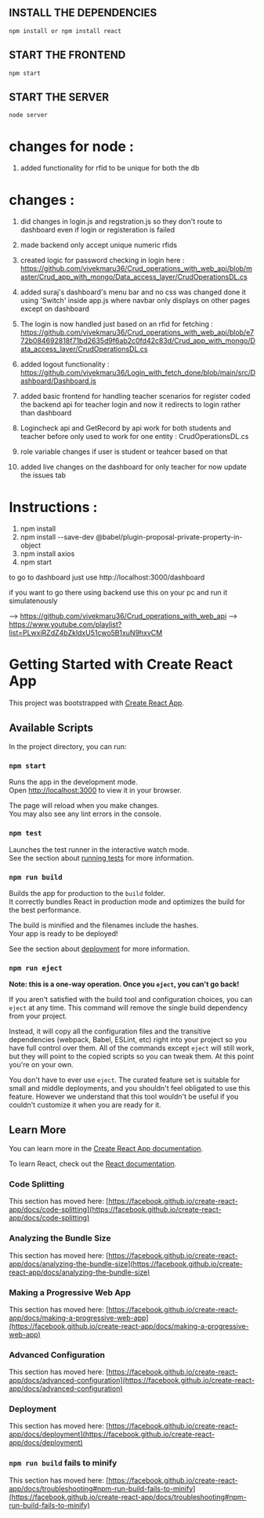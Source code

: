 ## INSTALL THE DEPENDENCIES
```
npm install or npm install react
```

## START THE FRONTEND
```
npm start
```


## START THE SERVER
```
node server
```
# changes for node :

1) added functionality for rfid to be unique for both the db 

# changes :

1) did changes in login.js and regstration.js so they don't route to dashboard even if login or registeration is failed
2) made backend only accept unique numeric rfids
3) created logic for password checking in login here : https://github.com/vivekmaru36/Crud_operations_with_web_api/blob/master/Crud_app_with_mongo/Data_access_layer/CrudOperationsDL.cs
4) added suraj's dashboard's menu bar and no css was changed done it using 'Switch' inside app.js where navbar only displays on other pages except on dashboard
5) The login is now handled just based on an rfid for fetching :
       https://github.com/vivekmaru36/Crud_operations_with_web_api/blob/e772b084692818f71bd2635d9f6ab2c0fd42c83d/Crud_app_with_mongo/Data_access_layer/CrudOperationsDL.cs
6) added logout functionality : https://github.com/vivekmaru36/Login_with_fetch_done/blob/main/src/Dashboard/Dashboard.js

7) added basic frontend for handling teacher scenarios for register
   coded the backend api for teacher login and now it redirects to login rather than dashboard

8) Logincheck api and GetRecord by api work for both students and teacher before only used to work for one entity : CrudOperationsDL.cs

9) role variable changes if user is student or teahcer based on that 

10) added live changes on the dashboard for only teacher for now update the issues tab 

# Instructions : 

1) npm install
2) npm install --save-dev @babel/plugin-proposal-private-property-in-object
3) npm install axios
4) npm start 

to go to dashboard just use http://localhost:3000/dashboard

if you want to go there using backend use this on your pc and run it simulatenously 

--> https://github.com/vivekmaru36/Crud_operations_with_web_api
--> https://www.youtube.com/playlist?list=PLwxiRZdZ4bZkldxU51cwo5B1xuN9hxvCM


# Getting Started with Create React App

This project was bootstrapped with [Create React App](https://github.com/facebook/create-react-app).

## Available Scripts

In the project directory, you can run:

### `npm start`

Runs the app in the development mode.\
Open [http://localhost:3000](http://localhost:3000) to view it in your browser.

The page will reload when you make changes.\
You may also see any lint errors in the console.

### `npm test`

Launches the test runner in the interactive watch mode.\
See the section about [running tests](https://facebook.github.io/create-react-app/docs/running-tests) for more information.

### `npm run build`

Builds the app for production to the `build` folder.\
It correctly bundles React in production mode and optimizes the build for the best performance.

The build is minified and the filenames include the hashes.\
Your app is ready to be deployed!

See the section about [deployment](https://facebook.github.io/create-react-app/docs/deployment) for more information.

### `npm run eject`

**Note: this is a one-way operation. Once you `eject`, you can't go back!**

If you aren't satisfied with the build tool and configuration choices, you can `eject` at any time. This command will remove the single build dependency from your project.

Instead, it will copy all the configuration files and the transitive dependencies (webpack, Babel, ESLint, etc) right into your project so you have full control over them. All of the commands except `eject` will still work, but they will point to the copied scripts so you can tweak them. At this point you're on your own.

You don't have to ever use `eject`. The curated feature set is suitable for small and middle deployments, and you shouldn't feel obligated to use this feature. However we understand that this tool wouldn't be useful if you couldn't customize it when you are ready for it.

## Learn More

You can learn more in the [Create React App documentation](https://facebook.github.io/create-react-app/docs/getting-started).

To learn React, check out the [React documentation](https://reactjs.org/).

### Code Splitting

This section has moved here: [https://facebook.github.io/create-react-app/docs/code-splitting](https://facebook.github.io/create-react-app/docs/code-splitting)

### Analyzing the Bundle Size

This section has moved here: [https://facebook.github.io/create-react-app/docs/analyzing-the-bundle-size](https://facebook.github.io/create-react-app/docs/analyzing-the-bundle-size)

### Making a Progressive Web App

This section has moved here: [https://facebook.github.io/create-react-app/docs/making-a-progressive-web-app](https://facebook.github.io/create-react-app/docs/making-a-progressive-web-app)

### Advanced Configuration

This section has moved here: [https://facebook.github.io/create-react-app/docs/advanced-configuration](https://facebook.github.io/create-react-app/docs/advanced-configuration)

### Deployment

This section has moved here: [https://facebook.github.io/create-react-app/docs/deployment](https://facebook.github.io/create-react-app/docs/deployment)

### `npm run build` fails to minify

This section has moved here: [https://facebook.github.io/create-react-app/docs/troubleshooting#npm-run-build-fails-to-minify](https://facebook.github.io/create-react-app/docs/troubleshooting#npm-run-build-fails-to-minify)
